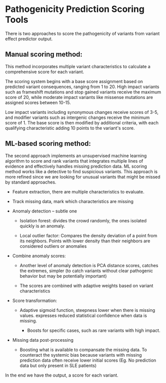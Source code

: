 # Pathogenicity Prediction Scoring Tools
There is two approaches to score the pathogenicity of variants from variant effect predictor output.
## Manual scoring method:
This method incorporates multiple variant characteristics to calculate a comprehensive score for each variant. 

The scoring system begins with a base score assignment based on predicted variant consequences, ranging from 1 to 20. High impact variants such as frameshift mutations and stop gained variants receive the maximum score of 20, while moderate impact variants like missense mutations are assigned scores between 10-15. 

Low impact variants including synonymous changes receive scores of 3-5, and modifier variants such as intergenic changes receive the minimum score of 1. The base score is then modified by additional criteria, with each qualifying characteristic adding 10 points to the variant's score.

## ML-based scoring method:
The second approach implements an unsupervised machine learning algorithm to score and rank variants that integrates multiple lines of evidence and effectively handles missing prediction data. ML scoring method works like a detective to find suspicious variants. This approach is more refined since we are looking for unusual variants that might be missed by standard approaches.

* Feature extraction, there are multiple characteristics to evaluate.

* Track missing data, mark which characteristics are missing

* Anomaly detection – subtle one

	* Isolation forest: divides the crowd randomly, the ones isolated quickly is an anomaly.
 
	* Local outlier factor: Compares the density deviation of a point from its neighbors. Points with lower density than their neighbors are considered outliers or anomalies
 
* Combine anomaly scores: 

  	* Another level of anomaly detection is PCA distance scores, catches the extremes, simpler (to catch variants without clear pathogenic behavior but may be potentially important)
 
	* The scores are combined with adaptive weights based on variant characteristics
 
* Score transformation:

  * Adaptive sigmoid function, steepness lower when there is missing values. expresses reduced statistical confidence when data is missing.
 
	* Boosts for specific cases, such as rare variants with high impact. 
 
* Missing data post-processing

	* Boosting what is available to compansate the missing data. To counteract the systemic bias because variants with missing prediction data often receive lower initial scores (Eg. No prediction data but only present in SLE patients) 
 
In the end we have the output, a score for each variant.





 
